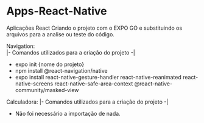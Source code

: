 # Apps-React-Native
Aplicações React
Criando o projeto com o EXPO GO e substituindo os arquivos para a analise ou teste do código.

Navigation: <br>
|- Comandos utilizados para a criação do projeto -| 
- expo init {nome do projeto}
- npm install @react-navigation/native
- expo install react-native-gesture-handler react-native-reanimated react-native-screens react-native-safe-area-context @react-native-community/masked-view

Calculadora:
|- Comandos utilizados para a criação do projeto -| 
- Não foi necessário a importação de nada. 
